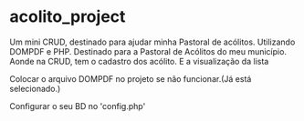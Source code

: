 # acolito_project
Um mini CRUD, destinado para ajudar minha Pastoral de acólitos. Utilizando DOMPDF e PHP.
Destinado para a Pastoral de Acólitos do meu município. Aonde na CRUD, tem o cadastro dos acólito. E a visualização da lista

Colocar o arquivo DOMPDF no projeto se não funcionar.(Já está selecionado.)

Configurar o seu BD no 'config.php'
